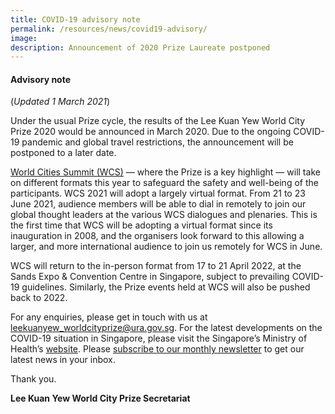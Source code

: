 ```yaml
---
title: COVID-19 advisory note
permalink: /resources/news/covid19-advisory/
image: 
description: Announcement of 2020 Prize Laureate postponed
---
```


#### **Advisory note**

(*Updated 1 March 2021*)

Under the usual Prize cycle, the results of the Lee Kuan Yew World City Prize 2020 would be announced in March 2020. Due to the ongoing COVID-19 pandemic and global travel restrictions, the announcement will be postponed to a later date. 

[World Cities Summit (WCS)](https://www.worldcitiessummit.com.sg/) — where the Prize is a key highlight — will take on different formats this year to safeguard the safety and well-being of the participants. WCS 2021 will adopt a largely virtual format. From 21 to 23 June 2021, audience members will be able to dial in remotely to join our global thought leaders at the various WCS dialogues and plenaries. This is the first time that WCS will be adopting a virtual format since its inauguration in 2008, and the organisers look forward to this allowing a larger, and more international audience to join us remotely for WCS in June. 

WCS will return to the in-person format from 17 to 21 April 2022, at the Sands Expo & Convention Centre in Singapore, subject to prevailing COVID-19 guidelines. Similarly, the Prize events held at WCS will also be pushed back to 2022.

For any enquiries, please get in touch with us at [leekuanyew_worldcityprize@ura.gov.sg](mailto:leekuanyew_worldcityprize@ura.gov.sg). For the latest developments on the COVID-19 situation in Singapore, please visit the Singapore’s Ministry of Health’s [website](https://www.moh.gov.sg/). Please [subscribe to our monthly newsletter](https://go.gov.sg/newsletter) to get our latest news in your inbox.

Thank you.

**Lee Kuan Yew World City Prize Secretariat**

